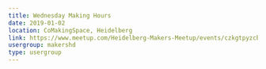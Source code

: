 ```yaml
---
title: Wednesday Making Hours
date: 2019-01-02
location: CoMakingSpace, Heidelberg
link: https://www.meetup.com/Heidelberg-Makers-Meetup/events/czkgtpyzcbdb/
usergroup: makershd
type: usergroup
---
```


